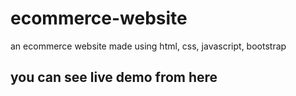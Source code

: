 # ecommerce-website
an ecommerce website made using html, css, javascript, bootstrap

<h2>you can see live demo from here</h2>
<a href="https://kausar100-ecommerce-website.netlify.app/" target="_blank"/>
